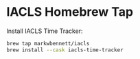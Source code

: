 # IACLS Homebrew Tap

Install IACLS Time Tracker:

```bash
brew tap markwbennett/iacls
brew install --cask iacls-time-tracker
```
